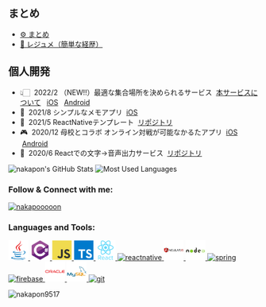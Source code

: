 <!-- GitHub State
https://github.com/anuraghazra/github-readme-stats#top-languages-card
-->

<h2>まとめ</h2>
<ul>
  <li>
    <a href="https://www.notion.so/config-4f18f5476e8d44a38ea752de9b9d6af7">⚙️ まとめ</a>
  </li>
  <li>
    <a href="https://www.resume.id/nakapooooon">🌱 レジュメ（簡単な経歴）</a>
  </li>
</ul>

<h2>個人開発</h2>
<ul>
  <li>
    <div>
      <span>👆🏻&nbsp;</span>
      <span>2022/2</span>
      <span>（NEW!!）最適な集合場所を決められるサービス</span>
      <a style="padding: 0 4px;" href="https://mangrove-help-dde.notion.site/0266d8c4443048cba5a83fc06318d10e">本サービスについて</a>
      <a style="padding: 0 4px;" href="https://apps.apple.com/jp/app/この指とまれ/id1606856291">iOS</a>
      <a style="padding: 0 4px;" href="https://play.google.com/store/apps/details?id=com.app.gatheragain">Android</a>
    </div>
  </li>
  <li>
    <div>
      <span>📝&nbsp;</span>
      <span>2021/8</span>
      <span>シンプルなメモアプリ</span>
      <a style="padding: 0 4px;" href="https://apps.apple.com/jp/app/meemoo/id1575680714">iOS</a>
    </div>
  </li>
  <li>
    <div>
      <span>📲&nbsp;</span>
      <span>2021/5</span>
      <span>ReactNativeテンプレート</span>
      <a style="padding: 0 4px;" href="https://github.com/nakapon9517/template_reactnative">リポジトリ</a>
    </div>
  </li>
  <li>
    <div>
      <span>🎮&nbsp;</span>
      <span>2020/12</span>
      <span>母校とコラボ オンライン対戦が可能なかるたアプリ</span>
      <a style="padding: 0 4px;" href="https://apps.apple.com/jp/app/%E5%B2%A1%E5%B1%B1sdgs%E3%82%AB%E3%83%AB%E3%82%BF-%E3%83%90%E3%83%AA%E3%82%A2%E3%83%95%E3%83%AA%E3%83%BC%E7%B7%A8/id1542970005">iOS</a>
      <a style="padding: 0 4px;" href="https://play.google.com/store/apps/details?id=com.ous.sdgs.karuta">Android</a>
    </div>
  </li>
  <li>
    <div>
      <span>📣&nbsp;</span>
      <span>2020/6</span>
      <span>Reactでの文字→音声出力サービス</span>
      <a style="padding: 0 4px;" href="https://github.com/nakapon9517/learn-speak">リポジトリ</a>
    </div>
  </li>
</ul>

<div>
  <img src="https://github-readme-stats.vercel.app/api?username=nakapon9517&count_private=true&show_icons=true&locale=en&include_all_commits=true&theme=tokyonight&hide_border=true&line_height=20" alt="nakapon's GitHub Stats" />
  <img src="https://github-readme-stats.vercel.app/api/top-langs?username=nakapon9517&count_private=true&show_icons=true&locale=en&layout=compact&hide=go,Assembly&theme=tokyonight&hide_border=true" alt="Most Used Languages" />
</div>
<h3>Follow & Connect with me:</h3>
<p>
  <a href="https://twitter.com/nakapooooon" target="blank">
    <img src="https://img.shields.io/twitter/follow/nakapooooon?logo=twitter&style=for-the-badge" alt="nakapooooon" />
  </a>
</p>

<h3>Languages and Tools:</h3>
<p>
  <a href="https://www.java.com" target="_blank">
    <img src="https://raw.githubusercontent.com/devicons/devicon/master/icons/java/java-original.svg" alt="java" width="40" height="40"/>
  </a>
  <a href="https://www.w3schools.com/cs/" target="_blank">
    <img src="https://raw.githubusercontent.com/devicons/devicon/master/icons/csharp/csharp-original.svg" alt="csharp" width="40" height="40"/>
  </a>
  <a href="https://developer.mozilla.org/en-US/docs/Web/JavaScript" target="_blank">
    <img src="https://raw.githubusercontent.com/devicons/devicon/master/icons/javascript/javascript-original.svg" alt="javascript" width="40" height="40"/>
  </a>
  <a href="https://www.typescriptlang.org/" target="_blank">
    <img src="https://raw.githubusercontent.com/devicons/devicon/master/icons/typescript/typescript-original.svg" alt="typescript" width="40" height="40"/>
  </a>
  <a href="https://reactjs.org/" target="_blank">
    <img src="https://raw.githubusercontent.com/devicons/devicon/master/icons/react/react-original-wordmark.svg" alt="react" width="40" height="40"/>
  </a>
  <a href="https://reactnative.dev/" target="_blank">
    <img src="https://reactnative.dev/img/header_logo.svg" alt="reactnative" width="40" height="40"/>
  </a>
  <a href="https://angular.io" target="_blank">
    <img src="https://raw.githubusercontent.com/devicons/devicon/master/icons/angularjs/angularjs-original-wordmark.svg" alt="angularjs" width="40" height="40"/>
  </a>
  <a href="https://nodejs.org" target="_blank">
    <img src="https://raw.githubusercontent.com/devicons/devicon/master/icons/nodejs/nodejs-original-wordmark.svg" alt="nodejs" width="40" height="40"/>
  </a>
  <a href="https://spring.io/" target="_blank">
    <img src="https://www.vectorlogo.zone/logos/springio/springio-icon.svg" alt="spring" width="40" height="40"/>
  </a>
  <a href="https://firebase.google.com/" target="_blank">
    <img src="https://www.vectorlogo.zone/logos/firebase/firebase-icon.svg" alt="firebase" width="40" height="40"/>
  </a>
  <a href="https://www.oracle.com/" target="_blank">
    <img src="https://raw.githubusercontent.com/devicons/devicon/master/icons/oracle/oracle-original.svg" alt="oracle"  width="40" height="40"/>
  </a>
  <a href="https://www.mysql.com/" target="_blank">
    <img src="https://raw.githubusercontent.com/devicons/devicon/master/icons/mysql/mysql-original-wordmark.svg" alt="mysql" width="40" height="40"/>
  </a>
  <a href="https://git-scm.com/" target="_blank">
    <img src="https://www.vectorlogo.zone/logos/git-scm/git-scm-icon.svg" alt="git" width="40" height="40"/>
  </a>
</p>

<p> <img src="https://komarev.com/ghpvc/?username=nakapon9517&label=Profile%20views&color=0e75b6&style=flat" alt="nakapon9517" /></p>
